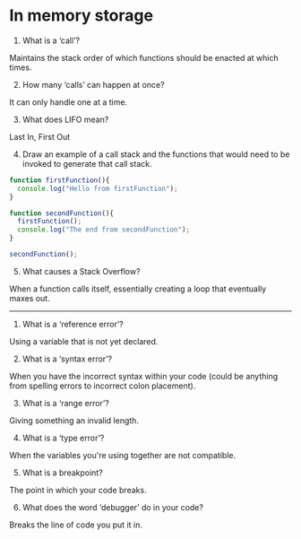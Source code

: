 # In memory storage 

1. What is a ‘call’?  

Maintains the stack order of which functions should be enacted at which times. 

2. How many ‘calls’ can happen at once?  

It can only handle one at a time. 

3. What does LIFO mean?  

Last In, First Out

4. Draw an example of a call stack and the functions that would need to be invoked to generate that call stack.  

```javascript
function firstFunction(){
  console.log("Hello from firstFunction");
}

function secondFunction(){
  firstFunction();
  console.log("The end from secondFunction");
}

secondFunction();
```

5. What causes a Stack Overflow?  

When a function calls itself, essentially creating a loop that eventually maxes out. 

___

1. What is a ‘reference error’?  

Using a variable that is not yet declared. 

2. What is a ‘syntax error’?  

When you have the incorrect syntax within your code (could be anything from spelling errors to incorrect colon placement). 

3. What is a ‘range error’?  

Giving something an invalid length. 

4. What is a ‘type error’?  

When the variables you're using together are not compatible. 

5. What is a breakpoint?  

The point in which your code breaks. 

6. What does the word ‘debugger’ do in your code?  

Breaks the line of code you put it in. 



